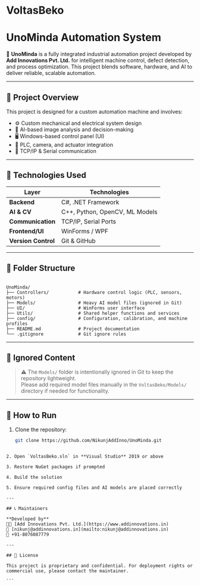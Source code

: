# VoltasBeko


# UnoMinda Automation System

🚀 **UnoMinda** is a fully integrated industrial automation project developed by **Add Innovations Pvt. Ltd.** for intelligent machine control, defect detection, and process optimization. This project blends software, hardware, and AI to deliver reliable, scalable automation.

---

## 🔧 Project Overview

This project is designed for a custom automation machine and involves:

- ⚙️ Custom mechanical and electrical system design
- 🧠 AI-based image analysis and decision-making
- 🖥️ Windows-based control panel (UI)
- 🔌 PLC, camera, and actuator integration
- 📡 TCP/IP & Serial communication

---

## 🧠 Technologies Used

| Layer | Technologies |
|-------|--------------|
| **Backend** | C#, .NET Framework |
| **AI & CV** | C++, Python, OpenCV, ML Models |
| **Communication** | TCP/IP, Serial Ports |
| **Frontend/UI** | WinForms / WPF |
| **Version Control** | Git & GitHub |

---

## 📁 Folder Structure

```

UnoMinda/
├── Controllers/           # Hardware control logic (PLC, sensors, motors)
├── Models/                # Heavy AI model files (ignored in Git)
├── UI/                    # WinForms user interface
├── Utils/                 # Shared helper functions and services
├── config/                # Configuration, calibration, and machine profiles
├── README.md              # Project documentation
└── .gitignore             # Git ignore rules

````

---

## 🚫 Ignored Content

> ⚠️ The `Models/` folder is intentionally ignored in Git to keep the repository lightweight.  
> Please add required model files manually in the `VoltasBeko/Models/` directory if needed for functionality.

---

## 🚀 How to Run

1. Clone the repository:
   ```bash
   git clone https://github.com/NikunjAddInno/UnoMinda.git
````

2. Open `VoltasBeko.sln` in **Visual Studio** 2019 or above

3. Restore NuGet packages if prompted

4. Build the solution

5. Ensure required config files and AI models are placed correctly

---

## 📞 Maintainers

**Developed by**
👨‍💻 [Add Innovations Pvt. Ltd.](https://www.addinnovations.in)
📧 [nikunj@addinnovations.in](mailto:nikunj@addinnovations.in)
📱 +91-8076087779

---

## 📃 License

This project is proprietary and confidential. For deployment rights or commercial use, please contact the maintainer.

```

